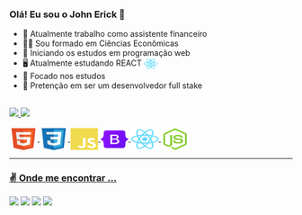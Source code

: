 ### Olá! Eu sou o John Erick 👋

- 💼 Atualmente trabalho como assistente financeiro
- 🧑‍🎓 Sou formado em Ciências Econômicas
- 📖 Iniciando os estudos em programação web
- 🖥️ Atualmente estudando REACT <img align="center" alt="John-React" height="20" width="25" src="https://raw.githubusercontent.com/devicons/devicon/master/icons/react/react-original.svg">
- 👀 Focado nos estudos
- 🚀 Pretenção em ser um desenvolvedor full stake

<br>
<div>
  <a href="https://github.com/johnerick-dev">
  <img height="160em" src="https://github-readme-stats.vercel.app/api?username=johnerick-dev&show_icons=true&theme=dark&include_all_commits=true&count_private=true"/>
  <img height="160em" src="https://github-readme-stats.vercel.app/api/top-langs/?username=johnerick-dev&layout=compact&langs_count=7&theme=dark"/>
</div>

<div style="display: inline_block"><br>
  <img align="center" alt="John-HTML" height="40" width="50" src="https://raw.githubusercontent.com/devicons/devicon/master/icons/html5/html5-original.svg">
  <img align="center" alt="John-CSS" height="40" width="50" src="https://raw.githubusercontent.com/devicons/devicon/master/icons/css3/css3-original.svg">
  <img align="center" alt="John-Js" height="40" width="50" src="https://raw.githubusercontent.com/devicons/devicon/master/icons/javascript/javascript-plain.svg">
  <img align="center" alt="John-Boot" height="40" width="50" src="https://raw.githubusercontent.com/devicons/devicon/master/icons/bootstrap/bootstrap-original.svg">
  <img align="center" alt="John-React" height="40" width="50" src="https://raw.githubusercontent.com/devicons/devicon/master/icons/react/react-original.svg">
  <img align="center" alt="John-Node" height="40" width="50" src="https://raw.githubusercontent.com/devicons/devicon/master/icons/nodejs/nodejs-original.svg">
  
  
  
  
</div> 

<hr>
  
### ✌ Onde me encontrar ... 
  
<div>
  <a href="https://www.linkedin.com/in/john-erick-659283a0" target="_blank"><img src="https://img.shields.io/badge/-LinkedIn-%230077B5?style=for-the-badge&logo=linkedin&logoColor=white" target="_blank"></a> 
  <a href="https://instagram.com/johnerick.hs" target="_blank"><img src="https://img.shields.io/badge/-Instagram-%23E4405F?style=for-the-badge&logo=instagram&logoColor=white" target="_blank"></a>
  <a href="https://discord.gg/John Erick#9232" target="_blank"><img src="https://img.shields.io/badge/Discord-7289DA?style=for-the-badge&logo=discord&logoColor=white" target="_blank"></a> 
  <a href = "mailto:johnerickhs@gmail.com"><img src="https://img.shields.io/badge/-Gmail-%23333?style=for-the-badge&logo=gmail&logoColor=white" target="_blank"></a>
</div>
  
